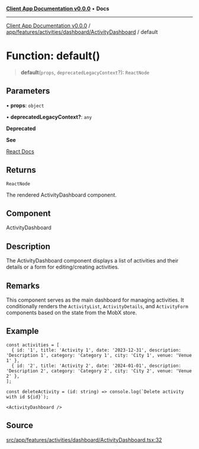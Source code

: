 [**Client App Documentation v0.0.0**](../../../../../../README.md) • **Docs**

***

[Client App Documentation v0.0.0](../../../../../../README.md) / [app/features/activities/dashboard/ActivityDashboard](../README.md) / default

# Function: default()

> **default**(`props`, `deprecatedLegacyContext`?): `ReactNode`

## Parameters

• **props**: `object`

• **deprecatedLegacyContext?**: `any`

**Deprecated**

**See**

[React Docs](https://legacy.reactjs.org/docs/legacy-context.html#referencing-context-in-lifecycle-methods)

## Returns

`ReactNode`

The rendered ActivityDashboard component.

## Component

ActivityDashboard

## Description

The ActivityDashboard component displays a list of activities and their details or a form for editing/creating activities.

## Remarks

This component serves as the main dashboard for managing activities. It conditionally renders the `ActivityList`, `ActivityDetails`,
and `ActivityForm` components based on the state from the MobX store.

## Example

```tsx
const activities = [
  { id: '1', title: 'Activity 1', date: '2023-12-31', description: 'Description 1', category: 'Category 1', city: 'City 1', venue: 'Venue 1' },
  { id: '2', title: 'Activity 2', date: '2024-01-01', description: 'Description 2', category: 'Category 2', city: 'City 2', venue: 'Venue 2' },
];

const deleteActivity = (id: string) => console.log(`Delete activity with id ${id}`);

<ActivityDashboard />
```

## Source

[src/app/features/activities/dashboard/ActivityDashboard.tsx:32](https://github.com/jimmykurian/Reactivities/blob/a12e79dbb60696a9948b8b89e913d44a26f8e7d7/client-app/src/app/features/activities/dashboard/ActivityDashboard.tsx#L32)
